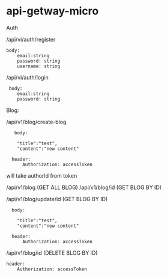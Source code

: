 # api-getway-micro

Auth

/api/vi/auth/register

    body:
        email:string
        password: string
        username: string

/api/vi/auth/login

     body:
        email:string
        password: string

Blog:

/api/v1/blog/create-blog

       body:

        "title":"test",
        "content":"new content"

      header:
          Authorization: accessToken

will take authorId from token

/api/v1/blog (GET ALL BLOG)
/api/v1/blog/id (GET BLOG BY ID)

/api/v1/blog/update/id (GET BLOG BY ID)

      body:

        "title":"test",
        "content":"new content"

      header:
          Authorization: accessToken

/api/v1/blog/id (DELETE BLOG BY ID)

    header:
        Authorization: accessToken
